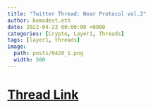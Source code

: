 ```yaml
---
title: "Twitter Thread: Near Protocol vol.2"
author: bemodest.eth
date: 2022-04-23 00:00:00 +0900
categories: [Crypto, Layer1, Threads]
tags: [layer1, threads]
image:
  path: posts/0420_1.png
  width: 500
---
```

# [Thread Link](https://twitter.com/BeModestDotEth/status/1517547107577589762)